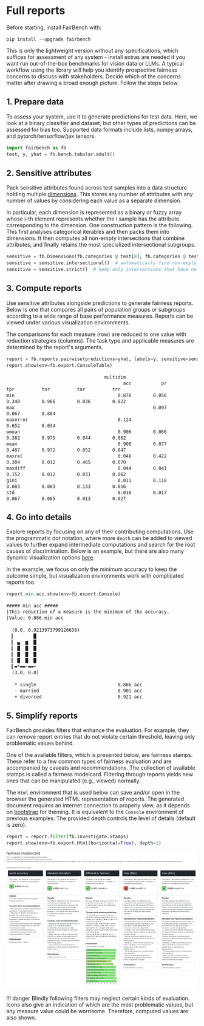 # Full reports

Before starting, install FairBench with:

```shell
pip install --upgrade fairbench
```

This is only the lightweight version without any specifications,
which suffices for assessment of any system - install extras are
needed if you want run out-of-the-box benchmarks for vision data or LLMs.
A typical workflow using the library will help you identify prospective
fairness concerns to discuss with stakeholders. Decide which of 
the concerns matter after drawing a broad enough
picture. Follow the steps below.

## 1. Prepare data

To assess your system, use it to generate predictions for test data.
Here, we look at a binary classifier and dataset,
but other types of predictions can be assessed for bias too. 
Supported data formats include lists, numpy arrays, 
and pytorch/tensorflow/jax tensors.

```python
import fairbench as fb
test, y, yhat = fb.bench.tabular.adult()
```

## 2. Sensitive attributes

Pack sensitive attributes found across test samples
into a data structure holding multiple [dimensions](documentation/dimensions.md).
This stores any number of attributes with any number of values
by considering each value as a separate dimension.

In particular, each dimension is represented as a binary or fuzzy array
whose i-th element represents whether the i sample has the attribute
corresponding to the dimension. 
One construction pattern is the following. This first analyses categorical
iterables and then packs them into dimensions. It then computes all non-empty
intersections that combine attributes, and finally retains the most specialized 
intersectional subgroups.

```python
sensitive = fb.Dimensions(fb.categories @ test[8], fb.categories @ test[9])  # analyse the gender and race columns
sensitive = sensitive.intersectional()  # automatically find non-empty intersections
sensitive = sensitive.strict()  # keep only intersections that have no children
```

## 3. Compute reports

Use sensitive attributes alongside predictions 
to generate fairness reports.
Below is one that compares all pairs
of population groups or subgroups 
according to a wide range of base performance measures. 
Reports can be viewed under various visualization environments.

The comparisons for each measure (row) are reduced to one value
with reduction strategies (columns).
The task type and applicable measures are determined
by the report's arguments.


```python
report = fb.reports.pairwise(predictions=yhat, labels=y, sensitive=sensitive)
report.show(env=fb.export.ConsoleTable)  
```

```text
                                    multidim                                                                   
                                           acc           pr          tpr          tnr          tar          trr
min                                      0.876        0.056        0.348        0.966        0.036        0.822
max                                                   0.097                                  0.067        0.884
maxerror                                 0.124                     0.652        0.034                          
wmean                                    0.906        0.066        0.382        0.975        0.044        0.862
mean                                     0.900        0.077        0.407        0.972        0.052        0.847
maxrel                                   0.048        0.422        0.304        0.012        0.465        0.070
maxdiff                                  0.044        0.041        0.152        0.012        0.031        0.062
gini                                     0.011        0.118        0.083        0.003        0.133        0.016
std                                      0.018        0.017        0.067        0.005        0.013        0.027
```


## 4. Go into details

Explore reports by focusing on any of their contributing
computations. Use the programmatic dot notation,
where more `depth` can be added to viewed values
to further expand intermediate computations and search
for the root causes of discrimination. 
Below is an example, but there are also
many dynamic visualization options [here](documentation/interactive.md).

In the example, we focus on only the minimum accuracy to keep the outcome simple,
but visualization environments
work with complicated reports too.

```python
report.min.acc.show(env=fb.export.Console)
```

```text
##### min acc #####
|This reduction of a measure is the minimum of the accuracy.
|Value: 0.866 min acc

  (0.0, 0.9213973799126638)
  ▎       █
  ▎ ▄  ▆  █
  ▎ █  █  █
  ▎ █  █  █
  ▎ █  █  █
  ▎▬*▬▬-▬▬+
  (3.0, 0.0)
  
   * single                              0.866 acc
   - married                             0.901 acc
   + divorced                            0.921 acc
```

## 5. Simplify reports 

FairBench provides filters that enhance the evaluation.
For example, they can remove report entries that do not violate certain
threshold, leaving only problematic values behind.

One of the available filters, which is presented
below, are fairness stamps. These refer to a few 
common types of fairness evaluation and are accompanied
by caveats and recommendations. The collection of available
stamps is called a fairness modelcard. Filtering through
reports yields new ones that can be manipulated (e.g., viewed) 
normally.

The `Html` environment that is used below
can save and/or open in the browser
the generated HTML representation of reports. The generated document
requires an internet connection to properly view, as it depends
on [bootstrap](https://getbootstrap.com/) for theming. 
It is equivalent to the `Console` environment of previous examples.
The provided depth controls the level of details (default is zero).

```python
report = report.filter(fb.investigate.Stamps)
report.show(env=fb.export.Html(horizontal=True), depth=1)
```

![stamps](stamps.png)


!!! danger
    Blindly following filters may neglect certain
    kinds of evaluation. Icons also give an indication
    of which are the most problematic values, 
    but any measure value could be worrisome.
    Therefore, computed values are also shown.

